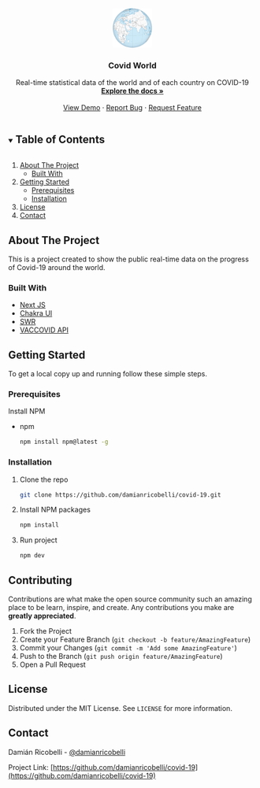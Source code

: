 <!-- PROJECT LOGO -->
<br />
<p align="center">
  <a href="https://github.com/damianricobelli/covid-19">
    <img src="public/assets/img/continents/all-world.png" alt="Logo" width="80" height="80">
  </a>

  <h3 align="center">Covid World</h3>

  <p align="center">
    Real-time statistical data of the world and of each country on COVID-19
    <br />
    <a href="https://github.com/damianricobelli/covid-19"><strong>Explore the docs »</strong></a>
    <br />
    <br />
    <a href="https://covidworld-damianricobelli.vercel.app/">View Demo</a>
    ·
    <a href="https://github.com/damianricobelli/covid-19/issues">Report Bug</a>
    ·
    <a href="https://github.com/damianricobelli/covid-19/issues">Request Feature</a>
  </p>
</p>

<!-- TABLE OF CONTENTS -->
<details open="open">
  <summary><h2 style="display: inline-block">Table of Contents</h2></summary>
  <ol>
    <li>
      <a href="#about-the-project">About The Project</a>
      <ul>
        <li><a href="#built-with">Built With</a></li>
      </ul>
    </li>
    <li>
      <a href="#getting-started">Getting Started</a>
      <ul>
        <li><a href="#prerequisites">Prerequisites</a></li>
        <li><a href="#installation">Installation</a></li>
      </ul>
    </li>
    <li><a href="#license">License</a></li>
    <li><a href="#contact">Contact</a></li>
  </ol>
</details>

<!-- ABOUT THE PROJECT -->

## About The Project

This is a project created to show the public real-time data on the progress of Covid-19 around the world.

### Built With

- [Next JS](https://nextjs.org/)
- [Chakra UI](https://chakra-ui.com/)
- [SWR](https://swr.vercel.app/)
- [VACCOVID API](https://rapidapi.com/vaccovidlive-vaccovidlive-default/api/vaccovid-coronavirus-vaccine-and-treatment-tracker)

<!-- GETTING STARTED -->

## Getting Started

To get a local copy up and running follow these simple steps.

### Prerequisites

Install NPM

- npm
  ```sh
  npm install npm@latest -g
  ```

### Installation

1. Clone the repo
   ```sh
   git clone https://github.com/damianricobelli/covid-19.git
   ```
2. Install NPM packages
   ```sh
   npm install
   ```
3. Run project
   ```sh
   npm dev
   ```

<!-- CONTRIBUTING -->

## Contributing

Contributions are what make the open source community such an amazing place to be learn, inspire, and create. Any contributions you make are **greatly appreciated**.

1. Fork the Project
2. Create your Feature Branch (`git checkout -b feature/AmazingFeature`)
3. Commit your Changes (`git commit -m 'Add some AmazingFeature'`)
4. Push to the Branch (`git push origin feature/AmazingFeature`)
5. Open a Pull Request

<!-- LICENSE -->

## License

Distributed under the MIT License. See `LICENSE` for more information.

<!-- CONTACT -->

## Contact

Damián Ricobelli - [@damianricobelli](https://twitter.com/damianricobelli)

Project Link: [https://github.com/damianricobelli/covid-19](https://github.com/damianricobelli/covid-19)
